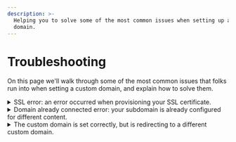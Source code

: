 ```yaml
---
description: >-
  Helping you to solve some of the most common issues when setting up a custom
  domain.
---
```


# Troubleshooting

On this page we'll walk through some of the most common issues that folks run into when setting a custom domain, and explain how to solve them.

<details>

<summary>SSL error: an error occurred when provisioning your SSL certificate.</summary>

When a custom domain is set for your organization, collection, or space, we set up an SSL certificate on our end so that your documentation will load securely, over HTTPS. This happens automatically when you set your custom domain — you do not need to purchase or configure an SSL certificate yourself.

Sometimes, though, there can be a problem at the stage where we set up the SSL certificate. Most often when this happens the issue is that the CNAME record for the custom domain has not fully taken effect, or _propagated_, yet.

In these cases, we can recommend the following:

1. Check that your CNAME record is set up correctly. Please review our page about [configuring DNS](configure-dns.md) to help you with this. If the CNAME record is incorrect, we will never be able to configure the SSL certificate and complete the setup of your custom domain. The value for the CNAME record will be displayed to you in the GitBook app, and will be in the format `[something]-hosting.gitbook.io` (where that `[something]` will be unique to you).
2. Allow at least one hour between [configuring the CNAME record](configure-dns.md) and [finalizing the custom domain setup](finalize.md). This is because in _most_ cases, propagation will complete within one hour.
3. Try using a third-party DNS lookup tool, such as [WhatsMyDNS](https://www.whatsmydns.net/), to find out what value servers located all around the world believe to be correct for your CNAME record. Type or paste your subdomain into the field, choose CNAME from the dropdown, and click on the search button. As propagation progresses, more and more servers will return the result that you expect. When the vast majority of these servers are reporting back the result that you expect, you can try moving onto the step of [finalizing the custom domain setup](finalize.md).
4. If you are using Cloudflare, please confirm that you don't have the record proxied [as explained here](configure-dns.md#are-you-using-cloudflare).

If after trying those steps you are still having any trouble, please [contact the support team](../../help/support.md). In your message, please make sure to share:

1. The subdomain that you would like to set as a custom domain; and
2. The name of the organization, collection, or space for which you would like to set it.

</details>

<details>

<summary>Domain already connected error: your subdomain is already configured for different content.</summary>

The custom domain that you set for an organization, collection, or space needs to be unique. It is not possible to set the same custom domain in multiple places and, if you try to do so, you'll run into this error.

If this happens, you can click on the link within the error message to take a look at the content that the custom domain is already connected to. This may help you to decide what to do next. It's also possible that you might not have access to the connected content — if that's the case, [contact the support team](../../help/support.md) and they can help you with your next steps.

The solution to this error will always be one of two things, however:

1. Choose a different custom domain; or
2. Disconnect the custom domain from the content it is already connected to, and then reconnect it to the new content.

</details>

<details>

<summary>The custom domain is set correctly, but is redirecting to a different custom domain.</summary>

This is _probably_ expected behaviour, but is something that you can change!

The issue here is typically that custom domains have been set in more than one place. Keep in mind that when someone accesses the URL for an organization, they are taken straight to the organization's default content. And likewise, when someone accesses the URL for a collection, they are taken straight to the collection's default space. So, consider these examples:

**Example 1**

`docs.example.com` is set as the custom domain for an organization, and `team.example.com` is set as the custom domain for that organization's default content. In this case, it would be expected that visiting `docs.example.com` would take you straight to `team.example.com`.

One solution here could be to remove both docs.example.com and team.example.com and then re-add docs.example.com at the space-level.

**Example 2**

`products.example.com` is set as the custom domain for a collection, and `product1.example.com` is set as the custom domain for that collection's default space. In this case, it would be expected that visiting `products.example.com` would take you straight to `product1.example.com`.

So, whenever you set custom domains, make sure to consider this cascading effect when [deciding where to set each custom domain](location.md). If you see one custom domain redirecting to another, check what's happening with custom domains at the organization-, collection-, and space-level. If, after checking, you still have questions, feel free to [contact the support team](../../help/support.md).

</details>
